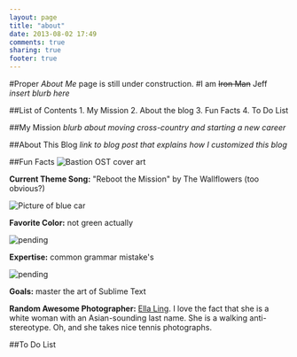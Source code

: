 ```yaml
---
layout: page
title: "about"
date: 2013-08-02 17:49
comments: true
sharing: true
footer: true
---
```


#Proper _About Me_ page is still under construction.
#I am ~~Iron Man~~ Jeff
_insert blurb here_

##List of Contents
    1. My Mission
    2. About the blog
    3. Fun Facts
    4. To Do List

##My Mission
_blurb about moving cross-country and starting a new career_

##About This Blog
_link to blog post that explains how I customized this blog_

##Fun Facts
![Bastion OST cover art](http://pending)

**Current Theme Song:** "Reboot the Mission" by The Wallflowers (too obvious?)

![Picture of blue car](http://pending)

**Favorite Color:** not green actually

![pending](http://pending)

**Expertise:** common grammar mistake's

![pending](http://pending)

**Goals:** master the art of Sublime Text

**Random Awesome Photographer:** [Ella Ling](http://www.ellaling.com). I love the fact that she is a white woman with an Asian-sounding last name. She is a walking anti-stereotype. Oh, and she takes nice tennis photographs.

##To Do List